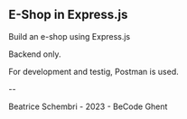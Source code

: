 ## E-Shop in Express.js

Build an e-shop using Express.js

Backend only.

For development and testig, Postman is used.

--

Beatrice Schembri - 2023 - BeCode Ghent
